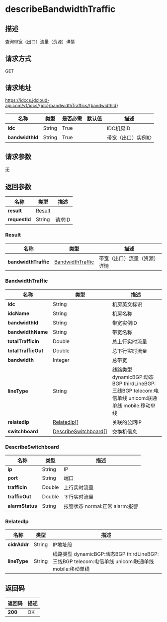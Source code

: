 # describeBandwidthTraffic


## 描述
查询带宽（出口）流量（资源）详情

## 请求方式
GET

## 请求地址
https://jdccs.jdcloud-api.com/v1/idcs/{idc}/bandwidthTraffics/{bandwidthId}

|名称|类型|是否必需|默认值|描述|
|---|---|---|---|---|
|**idc**|String|True| |IDC机房ID|
|**bandwidthId**|String|True| |带宽（出口）实例ID|

## 请求参数
无


## 返回参数
|名称|类型|描述|
|---|---|---|
|**result**|[Result](describebandwidthtraffic#result)| |
|**requestId**|String|请求ID|

### <div id="result">Result</div>
|名称|类型|描述|
|---|---|---|
|**bandwidthTraffic**|[BandwidthTraffic](describebandwidthtraffic#bandwidthtraffic)|带宽（出口）流量（资源）详情|
### <div id="bandwidthtraffic">BandwidthTraffic</div>
|名称|类型|描述|
|---|---|---|
|**idc**|String|机房英文标识|
|**idcName**|String|机房名称|
|**bandwidthId**|String|带宽实例ID|
|**bandwidthName**|String|带宽名称|
|**totalTrafficIn**|Double|总上行实时流量|
|**totalTrafficOut**|Double|总下行实时流量|
|**bandwidth**|Integer|总带宽|
|**lineType**|String|线路类型 dynamicBGP:动态BGP thirdLineBGP:三线BGP telecom:电信单线 unicom:联通单线 mobile:移动单线|
|**relatedIp**|[RelatedIp[]](describebandwidthtraffic#relatedip)|关联的公网IP|
|**switchboard**|[DescribeSwitchboard[]](describebandwidthtraffic#describeswitchboard)|交换机信息|
### <div id="describeswitchboard">DescribeSwitchboard</div>
|名称|类型|描述|
|---|---|---|
|**ip**|String|IP|
|**port**|String|端口|
|**trafficIn**|Double|上行实时流量|
|**trafficOut**|Double|下行实时流量|
|**alarmStatus**|String|报警状态 normal:正常 alarm:报警|
### <div id="relatedip">RelatedIp</div>
|名称|类型|描述|
|---|---|---|
|**cidrAddr**|String|IP地址段|
|**lineType**|String|线路类型 dynamicBGP:动态BGP thirdLineBGP:三线BGP telecom:电信单线 unicom:联通单线 mobile:移动单线|

## 返回码
|返回码|描述|
|---|---|
|**200**|OK|
